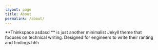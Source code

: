 ```yaml
---
layout: page
title: About
permalink: /about/
---
```


**Thinkspace  asdasd  ** is just another minimalist Jekyll theme that focuses on technical writing. Designed for engineers to write their ranting and findings.hhh
